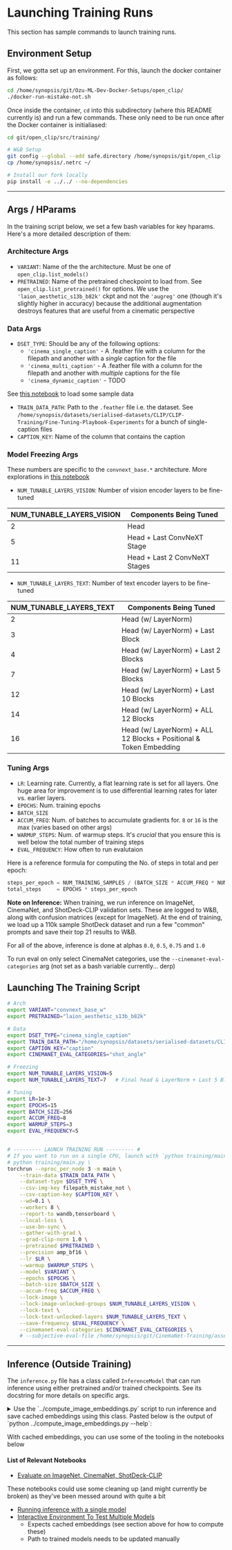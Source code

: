 # Launching Training Runs

This section has sample commands to launch training runs.


## Environment Setup

First, we gotta set up an environment. For this, launch the docker container as follows:
```bash
cd /home/synopsis/git/Ozu-ML-Dev-Docker-Setups/open_clip/
./docker-run-mistake-not.sh
```

Once inside the container, `cd` into this subdirectory (where this README currently is) and run a few commands. These only need to be run once after the Docker container is initialiased:
```bash
cd git/open_clip/src/training/

# W&B Setup
git config --global --add safe.directory /home/synopsis/git/open_clip
cp /home/synopsis/.netrc ~/

# Install our fork locally
pip install -e ../../ --no-dependencies
```

---

## Args / HParams

In the training script below, we set a few bash variables for key hparams. Here's a more detailed description of them:
### Architecture Args
* `VARIANT`: Name of the the architecture. Must be one of `open_clip.list_models()`
* `PRETRAINED`: Name of the pretrained checkpoint to load from. See `open_clip.list_pretrained()` for options. We use the `'laion_aesthetic_s13b_b82k'` ckpt and not the `'augreg'` one (though it's slightly higher in accuracy) because the additional augmentation destroys features that are useful from a cinematic perspective

### Data Args
* `DSET_TYPE`: Should be any of the following options:
    - `'cinema_single_caption'` - A .feather file with a column for the filepath and another with a _single_ caption for the file
    - `'cinema_multi_caption'` - A .feather file with a column for the filepath and another with _multiple_ captions for the file
    - `'cinema_dynamic_caption'` - TODO

See [this notebook](https://github.com/Synopsis/CinemaNet-CLIP/blob/main/notebooks/data%20--%20debug%20training%20dataset%20classes.ipynb) to load some sample data
* `TRAIN_DATA_PATH`: Path to the `.feather` file i.e. the dataset. See `/home/synopsis/datasets/serialised-datasets/CLIP/CLIP-Training/Fine-Tuning-Playbook-Experiments` for a bunch of single-caption files
* `CAPTION_KEY`: Name of the column that contains the caption



### Model Freezing Args

These numbers are specific to the `convnext_base.*` architecture. More explorations in [this notebook](https://github.com/Synopsis/CinemaNet-CLIP/blob/main/notebooks/arch%20--%20convnext%20breakdown.ipynb) 
* `NUM_TUNABLE_LAYERS_VISION`: Number of vision encoder layers to be fine-tuned

| **NUM_TUNABLE_LAYERS_VISION** | **Components Being Tuned** |
| --- | --- |
| 2 | Head |
| 5 | Head + Last ConvNeXT Stage |
| 11 | Head + Last 2 ConvNeXT Stages |


* `NUM_TUNABLE_LAYERS_TEXT`: Number of text encoder layers to be fine-tuned

| **NUM_TUNABLE_LAYERS_TEXT** | **Components Being Tuned** |
| --- | --- |
| 2 | Head (w/ LayerNorm) |
| 3 | Head (w/ LayerNorm) + Last Block |
| 4 | Head (w/ LayerNorm) + Last 2 Blocks |
| 7 | Head (w/ LayerNorm) + Last 5 Blocks |
| 12 | Head (w/ LayerNorm) + Last 10 Blocks |
| 14 | Head (w/ LayerNorm) + ALL 12 Blocks |
| 16 | Head (w/ LayerNorm) + ALL 12 Blocks + Positional & Token Embedding |


### Tuning Args

* `LR`: Learning rate. Currently, a flat learning rate is set for all layers. One huge area for improvement is to use differential learning rates for later vs. earlier layers.
* `EPOCHS`: Num. training epochs
* `BATCH_SIZE`
* `ACCUM_FREQ`: Num. of batches to accumulate gradients for. `8` or `16` is the max (varies based on other args)
* `WARMUP_STEPS`: Num. of warmup steps. It's _crucial_ that you ensure this is well below the total number of training steps
* `EVAL_FREQUENCY`: How often to run evalutaion

Here is a reference formula for computing the No. of steps in total and per epoch:
```python
steps_per_epoch = NUM_TRAINING_SAMPLES / (BATCH_SIZE * ACCUM_FREQ * NUM_GPUS)
total_steps     = EPOCHS * steps_per_epoch
```

**Note on Inference:**
When training, we run inference on ImageNet, CinemaNet, and ShotDeck-CLIP validation sets. These are logged to W&B, along with confusion matrices (except for ImageNet).
At the end of training, we load up a 110k sample ShotDeck dataset and run a few "common" prompts and save their top 21 results to W&B.

For all of the above, inference is done at alphas `0.0`, `0.5`, `0.75` and `1.0`

To run eval on only select CinemaNet categories, use the `--cinemanet-eval-categories` arg (not set as a bash variable currently... derp)


## Launching The Training Script

```bash
# Arch
export VARIANT="convnext_base_w"
export PRETRAINED="laion_aesthetic_s13b_b82k"

# Data
export DSET_TYPE="cinema_single_caption"
export TRAIN_DATA_PATH="/home/synopsis/datasets/serialised-datasets/CLIP/CLIP-Training/Fine-Tuning-Playbook-Experiments/shot_angle__10k.feather"
export CAPTION_KEY="caption"
export CINEMANET_EVAL_CATEGORIES="shot_angle"

# Freezing
export NUM_TUNABLE_LAYERS_VISION=5
export NUM_TUNABLE_LAYERS_TEXT=7   # Final head & LayerNorm + Last 5 Blocks

# Tuning
export LR=1e-3
export EPOCHS=15
export BATCH_SIZE=256
export ACCUM_FREQ=8
export WARMUP_STEPS=3
export EVAL_FREQUENCY=5


# --------- LAUNCH TRAINING RUN --------- #
# If you want to run on a single CPU, launch with `python training/main.py`
# python training/main.py \
torchrun --nproc_per_node 3 -m main \
    --train-data $TRAIN_DATA_PATH \
    --dataset-type $DSET_TYPE \
    --csv-img-key filepath_mistake_not \
    --csv-caption-key $CAPTION_KEY \
    --wd=0.1 \
    --workers 8 \
    --report-to wandb,tensorboard \
    --local-loss \
    --use-bn-sync \
    --gather-with-grad \
    --grad-clip-norm 1.0 \
    --pretrained $PRETRAINED \
    --precision amp_bf16 \
    --lr $LR \
    --warmup $WARMUP_STEPS \
    --model $VARIANT \
    --epochs $EPOCHS \
    --batch-size $BATCH_SIZE \
    --accum-freq $ACCUM_FREQ \
    --lock-image \
    --lock-image-unlocked-groups $NUM_TUNABLE_LAYERS_VISION \
    --lock-text \
    --lock-text-unlocked-layers $NUM_TUNABLE_LAYERS_TEXT \
    --save-frequency $EVAL_FREQUENCY \
    --cinemanet-eval-categories $CINEMANET_EVAL_CATEGORIES \
    # --subjective-eval-file /home/synopsis/git/CinemaNet-Training/assets/shotdeck_sample_110k.json
```

---

## Inference (Outside Training)

The `inference.py` file has a class called `InferenceModel` that can run inference using either pretrained and/or trained checkpoints. See its docstring for more details on specific args.

<details><summary>
    Use the `../compute_image_embeddings.py` script to run inference and save cached embeddings using this class.
Pasted below is the output of `python ../compute_image_embeddings.py --help`:

</summary>

```
    This script lets you generate a cached embeddings `.feather` file with either
    pretrained or trained checkpoints of CLIP models

    If using a pretrained model, use these args: `arch`, `pretrained` and `save_dir`
    If using a trained checkpoint, use `ckpt_path` and `alphas`

    For trained checkpoints, the folder structure after the script will look something like this:
        <`ckpt_path`'s Grandparent Root Folder>
        ├── checkpoints
        │   ├── `ckpt_path`
        ├── out.log
        ├── params.txt
        ├── prompt-matches__<`img_files_json.stem`>
        │   ├── convnext_base_w--laion_aesthetic_s13b_b82k--finetuned-alpha-0.0__2023_02_26-13_34_33.feather
        │   ├── convnext_base_w--laion_aesthetic_s13b_b82k--finetuned-alpha-0.5__2023_02_26-13_34_33.feather
        └── tensorboard

        Where `prompt-matches__*` containes a `.feather` file saved for each value of `alphas`

    For pretrained checkpoints, the folder structure after the script will look something like this:
        <SAVE_DIR>
        ├── {arch}--{pretrained}__pretrained__{img_files_json.stem}.feather
        └── {arch}--{pretrained}__pretrained__{img_files_json.stem}.json
    

optional arguments:
  -h, --help         show this help message and exit
  --arch             (Optional) Model arch (default: ViT-L-14)
  --pretrained       (Optional) Pretrained? (default: openai)
  --ckpt_path        (Optional) Path to the checkpoint. If `None`, a pretrained model is used
  --img_files_json   (Optional) A JSON file that is a list of filepaths to run inference on.
                     `/home/synopsis/git/CinemaNet-Training/assets/*sample*json` has a bunch of these ready to go
                     (default: /home/synopsis/git/CinemaNet-Training/assets/shotdeck_sample_830k.json)
  --alphas  [ ...]   (Optional) If using `ckpt_path`, alpha values to blend the pretrained & finetuned model (default:
                     [0.0, 0.5, 0.75, 1.0])
  --batch_size       Batch Size (default: 32)
  --num_workers      DataLoader num workers (default: 4)
  --device           Device (default: 0)
  --save_dir         (Optional) Path to save the DataFrame to. If using a trained ckpt, cached embeddings are saved in the
                     root folder (default: /home/synopsis/datasets/serialised-datasets/CLIP/CLIP-Embeddings-Cached/)
```

</details>

With cached embeddings, you can use some of the tooling in the notebooks below

#### List of Relevant Notebooks

* [Evaluate on ImageNet, CinemaNet, ShotDeck-CLIP](https://github.com/rsomani95/open_clip/blob/no-center-crop/src/evaluate.ipynb)

These notebooks could use some cleaning up (and might currently be broken) as they've been messed around with quite a bit
* [Running inference with a single model](https://github.com/rsomani95/open_clip/blob/no-center-crop/src/inference-single-model.ipynb)
* [Interactive Environment To Test Multiple Models](https://github.com/rsomani95/open_clip/blob/no-center-crop/src/interactive-clip-explorer.ipynb)
    - Expects cached embeddings (see section above for how to compute these)
    - Path to trained models needs to be updated manually
